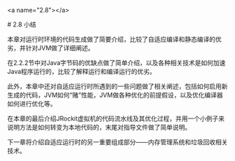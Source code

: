 &lt;a name="2.8"&gt;&lt;/a&gt;

\# 2.8 小结



本章对运行时环境的代码生成做了简要介绍，比较了自适应编译和静态编译的优劣，并针对JVM做了详细阐述。



在2.2.2节中对Java字节码的优缺点做了简单介绍，以及各种相关技术是如何加速Java程序运行的，比较了解释运行和编译运行的优劣。



此外，本章中还对自适应运行时所遇到的一些问题做了相关阐述，包括如何启用新生成的代码，JVM如何“赌”性能，JVM做各种优化的前提假设，以及优化编译器如何进行优化等。



在本章的最后介绍JRockit虚拟机的代码流水线及其优化过程，并用一个小例子来说明方法是如何转变为本地代码的，末尾对指导文件做了简单说明。



下一章将介绍自适应运行时的另一重要组成部分——内存管理系统和垃圾回收相关技术。



